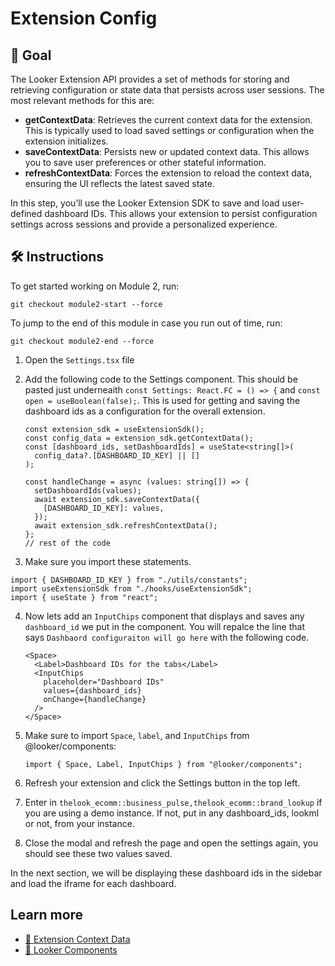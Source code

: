 # Extension Config

## 🎯 Goal

The Looker Extension API provides a set of methods for storing and retrieving configuration or state data that persists across user sessions. The most relevant methods for this are:

- **getContextData**: Retrieves the current context data for the extension. This is typically used to load saved settings or configuration when the extension initializes.
- **saveContextData**: Persists new or updated context data. This allows you to save user preferences or other stateful information.
- **refreshContextData**: Forces the extension to reload the context data, ensuring the UI reflects the latest saved state.

In this step, you’ll use the Looker Extension SDK to save and load user-defined dashboard IDs. This allows your extension to persist configuration settings across sessions and provide a personalized experience.

## 🛠️ Instructions

To get started working on Module 2, run:

```
git checkout module2-start --force
```

To jump to the end of this module in case you run out of time, run:

```
git checkout module2-end --force
```

1. Open the `Settings.tsx` file
2. Add the following code to the Settings component. This should be pasted just underneaith `const Settings: React.FC = () => {` and `const open = useBoolean(false);`. This is used for getting and saving the dashboard ids as a configuration for the overall extension.

   ```tsx
   const extension_sdk = useExtensionSdk();
   const config_data = extension_sdk.getContextData();
   const [dashboard_ids, setDashboardIds] = useState<string[]>(
     config_data?.[DASHBOARD_ID_KEY] || []
   );

   const handleChange = async (values: string[]) => {
     setDashboardIds(values);
     await extension_sdk.saveContextData({
       [DASHBOARD_ID_KEY]: values,
     });
     await extension_sdk.refreshContextData();
   };
   // rest of the code
   ```

3. Make sure you import these statements.

```
import { DASHBOARD_ID_KEY } from "./utils/constants";
import useExtensionSdk from "./hooks/useExtensionSdk";
import { useState } from "react";
```

4. Now lets add an `InputChips` component that displays and saves any `dashboard_id` we put in the component. You will repalce the line that says `Dashbaord configuraiton will go here` with the following code.

   ```tsx
   <Space>
     <Label>Dashboard IDs for the tabs</Label>
     <InputChips
       placeholder="Dashboard IDs"
       values={dashboard_ids}
       onChange={handleChange}
     />
   </Space>
   ```

5. Make sure to import `Space`, `label`, and `InputChips` from @looker/components:

   ```
   import { Space, Label, InputChips } from "@looker/components";
   ```

6. Refresh your extension and click the Settings button in the top left.
7. Enter in `thelook_ecomm::business_pulse,thelook_ecomm::brand_lookup` if you are using a demo instance. If not, put in any dashboard_ids, lookml or not, from your instance.
8. Close the modal and refresh the page and open the settings again, you should see these two values saved.

In the next section, we will be displaying these dashboard ids in the sidebar and load the iframe for each dashboard.

## Learn more

- [📘 Extension Context Data](./glossary.md#extension-context-data)
- [📘 Looker Components](./glossary.md#looker-components)
